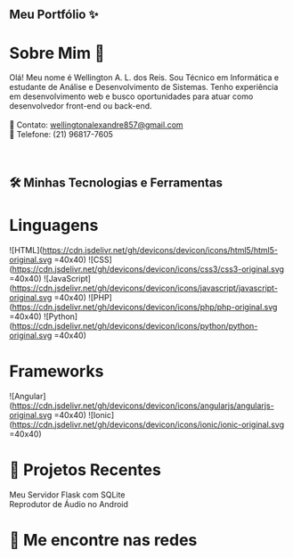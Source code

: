 ## Meu Portfólio ✨<br>
# Sobre Mim 📌<br>
Olá! Meu nome é Wellington A. L. dos Reis. Sou Técnico em Informática e estudante de Análise e Desenvolvimento de Sistemas. Tenho experiência em desenvolvimento web e busco oportunidades para atuar como desenvolvedor front-end ou back-end.
<br>
<br>
📧 Contato: wellingtonalexandre857@gmail.com<br>
📱 Telefone: (21) 96817-7605<br>
<br>
<br>
## 🛠️ Minhas Tecnologias e Ferramentas<br>
# Linguagens<br>
![HTML](https://cdn.jsdelivr.net/gh/devicons/devicon/icons/html5/html5-original.svg =40x40) ![CSS](https://cdn.jsdelivr.net/gh/devicons/devicon/icons/css3/css3-original.svg =40x40) ![JavaScript](https://cdn.jsdelivr.net/gh/devicons/devicon/icons/javascript/javascript-original.svg =40x40) ![PHP](https://cdn.jsdelivr.net/gh/devicons/devicon/icons/php/php-original.svg =40x40)
![Python](https://cdn.jsdelivr.net/gh/devicons/devicon/icons/python/python-original.svg =40x40)
<br>
# Frameworks<br>
![Angular](https://cdn.jsdelivr.net/gh/devicons/devicon/icons/angularjs/angularjs-original.svg =40x40)
![Ionic](https://cdn.jsdelivr.net/gh/devicons/devicon/icons/ionic/ionic-original.svg =40x40)

# 🚀 Projetos Recentes<br>
Meu Servidor Flask com SQLite<br>
Reprodutor de Áudio no Android<br>
# 🌟 Me encontre nas redes<br>
